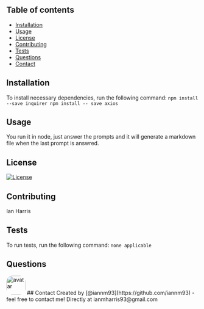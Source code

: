 ## Table of contents
* [Installation](#installation)
* [Usage](#usage)
* [License](#license)
* [Contributing](#contributing)
* [Tests](#tests)
* [Questions](#questions)
* [Contact](#contact)
## Installation
To install necessary dependencies, run the following command:
`npm install --save inquirer npm install -- save axios`
## Usage
You run it in node, just answer the prompts and it will generate a markdown file when the last prompt is answred.
## License
[![License](https://img.shields.io/static/v1?label=License&message=APACHE&color=blue)](https://opensource.org/licenses/Apache-2.0)
## Contributing
Ian Harris
## Tests
To run tests, run the following command:
`none applicable`
## Questions
<img src="https://avatars3.githubusercontent.com/u/45110918?v=4" alt="avatar" style="border-radius: 16px" width="50" />
## Contact
Created by [@iannm93](https://github.com/iannm93) - feel free to contact me! Directly at ianmharris93@gmail.com 